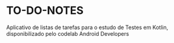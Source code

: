 # TO-DO-NOTES
Aplicativo de listas de tarefas para o estudo de Testes em Kotlin, disponibilizado pelo codelab Android Developers
